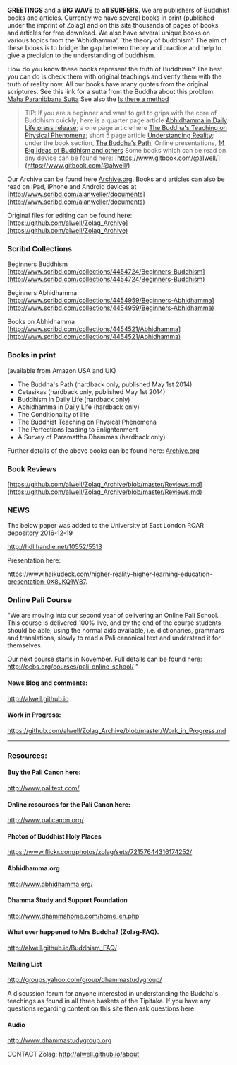 **GREETINGS** and a **BIG WAVE** to **all SURFERS**.  We are publishers of Buddhist books
and articles. Currently we have several books in print (published under the imprint of Zolag) and on this site thousands
of pages of books and articles for free download. We also have several unique books on various topics from the 'Abhidhamma', `the theory of buddhism'. The aim of these books is to bridge the gap between theory and practice and help to give a precision to the  understanding of buddhism.

How do you know these books represent the truth of Buddhism? The best you can do is check them with original teachings and verify them with the truth of reality now. All our books have many quotes from the original scriptures. See this link for a sutta from the Buddha about this problem. [Maha Paranibbana Sutta](https://github.com/alwell/Zolag_Archive/blob/master/Mah%C4%81parinibb%C4%81naSutta.md)
See also the [Is there a method](https://github.com/alwell/Zolag_Archive/blob/master/isthereamethod.md)

> TIP: If you are a beginner and want to get to grips with the core of Buddhism quickly; here is a quarter page article [Abhidhamma in Daily Life press release](https://github.com/alwell/Zolag_Archive/blob/master/Abhidhamma%20in%20Daily%20Life/ADL_PR.md); a one page article here [The Buddha's Teaching on Physical Phenomena](https://github.com/alwell/Zolag_Archive/blob/master/Physical%20phenomena-preface.md); short 5 page article [Understanding Reality](https://github.com/alwell/Zolag_Archive/tree/master/Understanding%20Reality/ur.md); under the book section, [The Buddha's Path](http://alwell.gitbooks.io/the-buddha-s-path/); Online presentations, [14 Big Ideas of Buddhism and others](http://alwell.github.io/Decks/)
Some books which can be read on any device can be found here: [https://www.gitbook.com/@alwell/](https://www.gitbook.com/@alwell/)

Our Archive can be found here [Archive.org](http://archive.org/bookmarks/Alan%20Weller). 
Books and articles can also be read on iPad, iPhone and Android devices at [http://www.scribd.com/alanweller/documents](http://www.scribd.com/alanweller/documents)

Original files for editing can be found here: [https://github.com/alwell/Zolag_Archive](https://github.com/alwell/Zolag_Archive)

### Scribd Collections
Beginners Buddhism [http://www.scribd.com/collections/4454724/Beginners-Buddhism](http://www.scribd.com/collections/4454724/Beginners-Buddhism)
 
Beginners Abhidhamma [http://www.scribd.com/collections/4454959/Beginners-Abhidhamma](http://www.scribd.com/collections/4454959/Beginners-Abhidhamma)

Books on Abhidhamma [http://www.scribd.com/collections/4454521/Abhidhamma](http://www.scribd.com/collections/4454521/Abhidhamma)
 
### Books in print 
(available from Amazon USA and UK)
 
- The Buddha's Path (hardback only, published May 1st 2014)
- Cetasikas (hardback only, published May 1st 2014)
- Buddhism in Daily Life  (hardback only)
- Abhidhamma in Daily Life  (hardback only)
- The Conditionality of life 
- The Buddhist Teaching on Physical Phenomena 
- The Perfections leading to Enlightenment 
- A Survey of Paramattha Dhammas  (hardback only)

Further details of the above books can be found here: [Archive.org](http://archive.org/bookmarks/Alan%20Weller)

### Book Reviews
[https://github.com/alwell/Zolag_Archive/blob/master/Reviews.md](https://github.com/alwell/Zolag_Archive/blob/master/Reviews.md)

### NEWS
The below paper was added to the University of East London ROAR depository 2016-12-19

http://hdl.handle.net/10552/5513

Presentation here:

https://www.haikudeck.com/higher-reality-higher-learning-education-presentation-0X8JKQ1W87. 

### Online Pali Course
"We are moving into our second year of delivering an Online Pali School. This course is delivered 100% live, and by the end of the course students should be able, using the normal aids available, i.e. dictionaries, grammars and translations, slowly to read a Pali canonical text and understand it for themselves.

Our next course starts in November. Full details can be found here:  http://ocbs.org/courses/pali-online-school/ "


#### News Blog and comments:
http://alwell.github.io

#### Work in Progress:
https://github.com/alwell/Zolag_Archive/blob/master/Work_in_Progress.md

---

### Resources:

#### Buy the Pali Canon here:

http://www.palitext.com/

#### Online resources for the Pali Canon here:

http://www.palicanon.org/

#### Photos of Buddhist Holy Places
https://www.flickr.com/photos/zolag/sets/72157644316174252/

#### Abhidhamma.org
http://www.abhidhamma.org/

#### Dhamma Study and Support Foundation
http://www.dhammahome.com/home_en.php

#### What ever happened to Mrs Buddha? (Zolag-FAQ).

http://alwell.github.io/Buddhism_FAQ/

####  Mailing List

http://groups.yahoo.com/group/dhammastudygroup/

A discussion forum for anyone interested in understanding the Buddha's teachings as found in all three baskets of the Tipitaka. If you have any questions regarding content on this site then ask questions here.
 
#### Audio

http://www.dhammastudygroup.org



CONTACT Zolag: 
http://alwell.github.io/about

 




